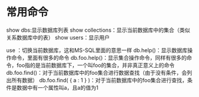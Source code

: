 ﻿# 常用命令

show dbs:显示数据库列表 
show collections：显示当前数据库中的集合（类似关系数据库中的表） 
show users：显示用户


use <db name>：切换当前数据库，这和MS-SQL里面的意思一样 
db.help()：显示数据库操作命令，里面有很多的命令 
db.foo.help()：显示集合操作命令，同样有很多的命令，foo指的是当前数据库下，一个叫foo的集合，并非真正意义上的命令 
db.foo.find()：对于当前数据库中的foo集合进行数据查找（由于没有条件，会列出所有数据） 
db.foo.find( { a : 1 } )：对于当前数据库中的foo集合进行查找，条件是数据中有一个属性叫a，且a的值为1